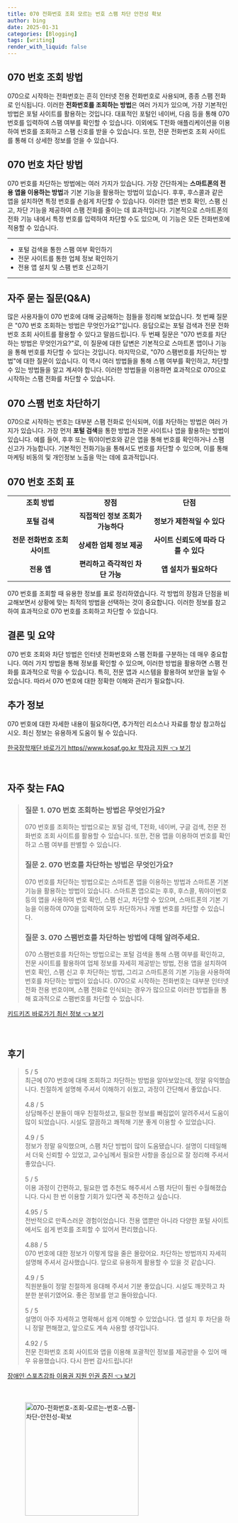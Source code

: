 ```yaml
---
title: 070 전화번호 조회 모르는 번호 스팸 차단 안전성 확보
author: bing
date: 2025-01-31
categories: [Blogging]
tags: [writing]
render_with_liquid: false
---
```



<h2 id='070번호조회'>070 번호 조회 방법</h2>

<p>070으로 시작하는 전화번호는 흔히 인터넷 전용 전화번호로 사용되며, 종종 스팸 전화로 인식됩니다. 이러한 <b>전화번호를 조회하는 방법</b>은 여러 가지가 있으며, 가장 기본적인 방법은 포털 사이트를 활용하는 것입니다. 대표적인 포털인 네이버, 다음 등을 통해 070 번호를 입력하여 스팸 여부를 확인할 수 있습니다. 이외에도 T전화 애플리케이션을 이용하여 번호를 조회하고 스팸 신호를 받을 수 있습니다. 또한, 전문 전화번호 조회 사이트를 통해 더 상세한 정보를 얻을 수 있습니다.</p>

<h2 id='070번호차단'>070 번호 차단 방법</h2>

<p>070 번호를 차단하는 방법에는 여러 가지가 있습니다. 가장 간단하게는 <b>스마트폰의 전용 앱을 이용하는 방법</b>과 기본 기능을 활용하는 방법이 있습니다. 후후, 후스콜과 같은 앱을 설치하면 특정 번호를 손쉽게 차단할 수 있습니다. 이러한 앱은 번호 확인, 스팸 신고, 차단 기능을 제공하여 스팸 전화를 줄이는 데 효과적입니다. 기본적으로 스마트폰의 전화 기능 내에서 특정 번호를 입력하여 차단할 수도 있으며, 이 기능은 모든 전화번호에 적용할 수 있습니다.</p>

<hr />

<ul>
    <li>포털 검색을 통한 스팸 여부 확인하기</li>
    <li>전문 사이트를 통한 업체 정보 확인하기</li>
    <li>전용 앱 설치 및 스팸 번호 신고하기</li>
</ul>

<hr />

<h2 id='자주묻는질문'>자주 묻는 질문(Q&A)</h2>

<p>많은 사용자들이 070 번호에 대해 궁금해하는 점들을 정리해 보았습니다. 첫 번째 질문은 "070 번호 조회하는 방법은 무엇인가요?"입니다. 응답으로는 포털 검색과 전문 전화번호 조회 사이트를 활용할 수 있다고 말씀드립니다. 두 번째 질문은 "070 번호를 차단하는 방법은 무엇인가요?"로, 이 질문에 대한 답변은 기본적으로 스마트폰 앱이나 기능을 통해 번호를 차단할 수 있다는 것입니다. 마지막으로, "070 스팸번호를 차단하는 방법"에 대한 질문이 있습니다. 이 역시 여러 방법들을 통해 스팸 여부를 확인하고, 차단할 수 있는 방법들을 알고 계셔야 합니다. 이러한 방법들을 이용하면 효과적으로 070으로 시작하는 스팸 전화를 차단할 수 있습니다.</p>

<h2 id='070스팸차단'>070 스팸 번호 차단하기</h2>

<p>070으로 시작하는 번호는 대부분 스팸 전화로 인식되며, 이를 차단하는 방법은 여러 가지가 있습니다. 가장 먼저 <b>포털 검색</b>을 통한 방법과 전문 사이트나 앱을 활용하는 방법이 있습니다. 예를 들어, 후후 또는 뭐야이번호와 같은 앱을 통해 번호를 확인하거나 스팸 신고가 가능합니다. 기본적인 전화기능을 통해서도 번호를 차단할 수 있으며, 이를 통해 마케팅 비동의 및 개인정보 노출을 막는 데에 효과적입니다.</p>

<h2 id='070번호조회표'>070 번호 조회 표</h2>

<table>
    <tr>
        <td style="text-align: center; height: 17px;"><b>조회 방법</b></td>
        <td style="text-align: center; height: 17px;"><b>장점</b></td>
        <td style="text-align: center; height: 17px;"><b>단점</b></td>
    </tr>
    <tr>
        <td style="text-align: center; height: 17px;"><b>포털 검색</b></td>
        <td style="text-align: center; height: 17px;"><b>직접적인 정보 조회가 가능하다</b></td>
        <td style="text-align: center; height: 17px;"><b>정보가 제한적일 수 있다</b></td>
    </tr>
    <tr>
        <td style="text-align: center; height: 17px;"><b>전문 전화번호 조회 사이트</b></td>
        <td style="text-align: center; height: 17px;"><b>상세한 업체 정보 제공</b></td>
        <td style="text-align: center; height: 17px;"><b>사이트 신뢰도에 따라 다를 수 있다</b></td>
    </tr>
    <tr>
        <td style="text-align: center; height: 17px;"><b>전용 앱</b></td>
        <td style="text-align: center; height: 17px;"><b>편리하고 즉각적인 차단 가능</b></td>
        <td style="text-align: center; height: 17px;"><b>앱 설치가 필요하다</b></td>
    </tr>
</table>

<p>070 번호를 조회할 때 유용한 정보를 표로 정리하였습니다. 각 방법의 장점과 단점을 비교해보면서 상황에 맞는 최적의 방법을 선택하는 것이 중요합니다. 이러한 정보를 참고하여 효과적으로 070 번호를 조회하고 차단할 수 있습니다.</p>

<h2 id='결론'>결론 및 요약</h2>

<p>070 번호 조회와 차단 방법은 인터넷 전화번호와 스팸 전화를 구분하는 데 매우 중요합니다. 여러 가지 방법을 통해 정보를 확인할 수 있으며, 이러한 방법을 활용하면 스팸 전화를 효과적으로 막을 수 있습니다. 특히, 전문 앱과 시스템을 활용하여 보안을 높일 수 있습니다. 따라서 070 번호에 대한 정확한 이해와 관리가 필요합니다.</p>

<h2 id='추가정보'>추가 정보</h2>

<p>070 번호에 대한 자세한 내용이 필요하다면, 추가적인 리소스나 자료를 항상 참고하십시오. 최신 정보는 유용하게 도움이 될 수 있습니다.</p>


<p><a class="click-button" title="한국장학재단 바로가기 https//www.kosaf.go.kr 학자금 지원" href="https://blackassets.github.io/posts/%ED%95%9C%EA%B5%AD%EC%9E%A5%ED%95%99%EC%9E%AC%EB%8B%A8-%EB%B0%94%EB%A1%9C%EA%B0%80%EA%B8%B0-httpswww.kosaf.go.kr-%ED%95%99%EC%9E%90%EA%B8%88-%EC%A7%80%EC%9B%90/" rel="dofollow">한국장학재단 바로가기 https//www.kosaf.go.kr 학자금 지원 👈 보기</a></p><br>
<h2 id='자주_찾는_FAQ'>자주 찾는 FAQ</h2>
<div itemscope="" itemtype="https://schema.org/FAQPage"> 
<blockquote> 
<div itemscope="" itemprop="mainEntity" itemtype="https://schema.org/Question"> 
<h3 itemprop="name">질문 1. 070 번호 조회하는 방법은 무엇인가요?</h3> 
<div itemscope="" itemprop="acceptedAnswer" itemtype="https://schema.org/Answer"> 
<span itemprop="text"> 
<p>070 번호를 조회하는 방법으로는 포털 검색, T전화, 네이버, 구글 검색, 전문 전화번호 조회 사이트를 활용할 수 있습니다. 또한, 전용 앱을 이용하여 번호를 확인하고 스팸 여부를 판별할 수 있습니다.</p> 
</span> 
</div> 
</div> 
<div itemscope="" itemprop="mainEntity" itemtype="https://schema.org/Question"> 
<h3 itemprop="name">질문 2. 070 번호를 차단하는 방법은 무엇인가요?</h3> 
<div itemscope="" itemprop="acceptedAnswer" itemtype="https://schema.org/Answer"> 
<span itemprop="text"> 
<p>070 번호를 차단하는 방법으로는 스마트폰 앱을 이용하는 방법과 스마트폰 기본 기능을 활용하는 방법이 있습니다. 스마트폰 앱으로는 후후, 후스콜, 뭐야이번호 등의 앱을 사용하여 번호 확인, 스팸 신고, 차단할 수 있으며, 스마트폰의 기본 기능을 이용하여 070을 입력하여 모두 차단하거나 개별 번호를 차단할 수 있습니다.</p> 
</span> 
</div> 
</div> 
<div itemscope="" itemprop="mainEntity" itemtype="https://schema.org/Question"> 
<h3 itemprop="name">질문 3. 070 스팸번호를 차단하는 방법에 대해 알려주세요.</h3> 
<div itemscope="" itemprop="acceptedAnswer" itemtype="https://schema.org/Answer"> 
<span itemprop="text"> 
<p>070 스팸번호를 차단하는 방법으로는 포털 검색을 통해 스팸 여부를 확인하고, 전문 사이트를 활용하여 업체 정보를 자세히 제공받는 방법, 전용 앱을 설치하여 번호 확인, 스팸 신고 후 차단하는 방법, 그리고 스마트폰의 기본 기능을 사용하여 번호를 차단하는 방법이 있습니다. 070으로 시작하는 전화번호는 대부분 인터넷 전화 전용 번호이며, 스팸 전화로 인식되는 경우가 많으므로 이러한 방법들을 통해 효과적으로 스팸번호를 차단할 수 있습니다.</p> 
</span> 
</div> 
</div> 
</blockquote> 
</div>
<p><a class="click-button" title="키드키즈 바로가기 최신 정보" href="https://blackassets.github.io/posts/%ED%82%A4%EB%93%9C%ED%82%A4%EC%A6%88-%EB%B0%94%EB%A1%9C%EA%B0%80%EA%B8%B0-%EC%B5%9C%EC%8B%A0-%EC%A0%95%EB%B3%B4/" rel="dofollow">키드키즈 바로가기 최신 정보 👈 보기</a></p><br>
<h2 id='후기'>후기</h2>
<div itemscope itemtype="https://schema.org/Product">
  <blockquote>
  <div itemprop="review" itemscope itemtype="https://schema.org/Review">
      <div itemprop="reviewRating" itemscope itemtype="https://schema.org/Rating"> <span itemprop="ratingValue">5</span> / <span itemprop="bestRating">5</span> </div>
      <span itemprop="reviewBody">최근에 070 번호에 대해 조회하고 차단하는 방법을 알아보았는데, 정말 유익했습니다. 친절하게 설명해 주셔서 이해하기 쉬웠고, 과정이 간단해서 좋았습니다.</span>
  </div>
  <br>
  <div itemprop="review" itemscope itemtype="https://schema.org/Review">
      <div itemprop="reviewRating" itemscope itemtype="https://schema.org/Rating"> <span itemprop="ratingValue">4.8</span> / <span itemprop="bestRating">5</span> </div>
      <span itemprop="reviewBody">상담해주신 분들이 매우 친절하셨고, 필요한 정보를 빠짐없이 알려주셔서 도움이 많이 되었습니다. 시설도 깔끔하고 쾌적해 기분 좋게 이용할 수 있었습니다.</span>
  </div>
  <br>
  <div itemprop="review" itemscope itemtype="https://schema.org/Review">
      <div itemprop="reviewRating" itemscope itemtype="https://schema.org/Rating"> <span itemprop="ratingValue">4.9</span> / <span itemprop="bestRating">5</span> </div>
      <span itemprop="reviewBody">정보가 정말 유익했으며, 스팸 차단 방법이 많이 도움됐습니다. 설명이 디테일해서 더욱 신뢰할 수 있었고, 교수님께서 필요한 사항을 중심으로 잘 정리해 주셔서 좋았습니다.</span>
  </div>
  <br>
  <div itemprop="review" itemscope itemtype="https://schema.org/Review">
      <div itemprop="reviewRating" itemscope itemtype="https://schema.org/Rating"> <span itemprop="ratingValue">5</span> / <span itemprop="bestRating">5</span> </div>
      <span itemprop="reviewBody">이용 과정이 간편하고, 필요한 앱 추천도 해주셔서 스팸 차단이 훨씬 수월해졌습니다. 다시 한 번 이용할 기회가 있다면 꼭 추천하고 싶습니다.</span>
  </div>
  <br>
  <div itemprop="review" itemscope itemtype="https://schema.org/Review">
      <div itemprop="reviewRating" itemscope itemtype="https://schema.org/Rating"> <span itemprop="ratingValue">4.95</span> / <span itemprop="bestRating">5</span> </div>
      <span itemprop="reviewBody">전반적으로 만족스러운 경험이었습니다. 전용 앱뿐만 아니라 다양한 포털 사이트에서도 쉽게 번호를 조회할 수 있어서 편리했습니다.</span>
  </div>
  <br>
  <div itemprop="review" itemscope itemtype="https://schema.org/Review">
      <div itemprop="reviewRating" itemscope itemtype="https://schema.org/Rating"> <span itemprop="ratingValue">4.88</span> / <span itemprop="bestRating">5</span> </div>
      <span itemprop="reviewBody">070 번호에 대한 정보가 이렇게 많을 줄은 몰랐어요. 차단하는 방법까지 자세히 설명해 주셔서 감사했습니다. 앞으로 유용하게 활용할 수 있을 것 같습니다.</span>
  </div>
  <br>
  <div itemprop="review" itemscope itemtype="https://schema.org/Review">
      <div itemprop="reviewRating" itemscope itemtype="https://schema.org/Rating"> <span itemprop="ratingValue">4.9</span> / <span itemprop="bestRating">5</span> </div>
      <span itemprop="reviewBody">직원분들이 정말 친절하게 응대해 주셔서 기분 좋았습니다. 시설도 깨끗하고 차분한 분위기였어요. 좋은 정보를 얻고 돌아왔습니다.</span>
  </div>
  <br>
  <div itemprop="review" itemscope itemtype="https://schema.org/Review">
      <div itemprop="reviewRating" itemscope itemtype="https://schema.org/Rating"> <span itemprop="ratingValue">5</span> / <span itemprop="bestRating">5</span> </div>
      <span itemprop="reviewBody">설명이 아주 자세하고 명확해서 쉽게 이해할 수 있었습니다. 앱 설치 후 차단을 하니 정말 편해졌고, 앞으로도 계속 사용할 생각입니다.</span>
  </div>
  <br>
  <div itemprop="review" itemscope itemtype="https://schema.org/Review">
      <div itemprop="reviewRating" itemscope itemtype="https://schema.org/Rating"> <span itemprop="ratingValue">4.92</span> / <span itemprop="bestRating">5</span> </div>
      <span itemprop="reviewBody">전문 전화번호 조회 사이트와 앱을 이용해 포괄적인 정보를 제공받을 수 있어 매우 유용했습니다. 다시 한번 감사드립니다!</span>
  </div>
  </blockquote>
</div>
<p><a class="click-button" title="장애인 스포츠강좌 이용권 지원 인권 증진" href="https://blackassets.github.io/posts/%EC%9E%A5%EC%95%A0%EC%9D%B8-%EC%8A%A4%ED%8F%AC%EC%B8%A0%EA%B0%95%EC%A2%8C-%EC%9D%B4%EC%9A%A9%EA%B6%8C-%EC%A7%80%EC%9B%90-%EC%9D%B8%EA%B6%8C-%EC%A6%9D%EC%A7%84/" rel="dofollow">장애인 스포츠강좌 이용권 지원 인권 증진 👈 보기</a></p><br>
<figure class="image"><img src="https://blackassets.github.io/assets/img/thumbnail/070-전화번호-조회-모르는-번호-스팸-차단-안전성-확보.webp" alt="070-전화번호-조회-모르는-번호-스팸-차단-안전성-확보" width="256" height="256"></figure>